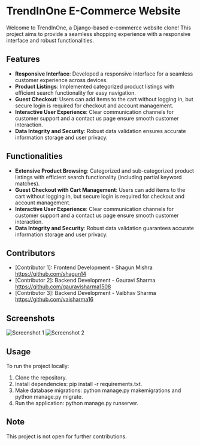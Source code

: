 # TrendInOne E-Commerce Website

Welcome to TrendInOne, a Django-based e-commerce website clone! This project aims to provide a seamless shopping experience with a responsive interface and robust functionalities.

## Features

- **Responsive Interface**: Developed a responsive interface for a seamless customer experience across devices.
- **Product Listings**: Implemented categorized product listings with efficient search functionality for easy navigation.
- **Guest Checkout**: Users can add items to the cart without logging in, but secure login is required for checkout and account management.
- **Interactive User Experience**: Clear communication channels for customer support and a contact us page ensure smooth customer interaction.
- **Data Integrity and Security**: Robust data validation ensures accurate information storage and user privacy.

## Functionalities

- **Extensive Product Browsing**: Categorized and sub-categorized product listings with efficient search functionality (including partial keyword matches).
- **Guest Checkout with Cart Management**: Users can add items to the cart without logging in, but secure login is required for checkout and account management.
- **Interactive User Experience**: Clear communication channels for customer support and a contact us page ensure smooth customer interaction.
- **Data Integrity and Security**: Robust data validation guarantees accurate information storage and user privacy.

## Contributors

- [Contributor 1]: Frontend Development - Shagun Mishra https://github.com/shagun14
- [Contributor 2]: Backend Development - Gauravi Sharma https://github.com/gauravisharma1508
- [Contributor 3]: Backend Development - Vaibhav Sharma https://github.com/vaisharma16

## Screenshots

![Screenshot 1](/path/to/screenshot1.png)
![Screenshot 2](/path/to/screenshot2.png)

## Usage

To run the project locally:

1. Clone the repository.
2. Install dependencies: pip install -r requirements.txt.
3. Make database migrations: python manage.py makemigrations and python manage.py migrate.
4. Run the application: python manage.py runserver.

## Note

This project is not open for further contributions.
